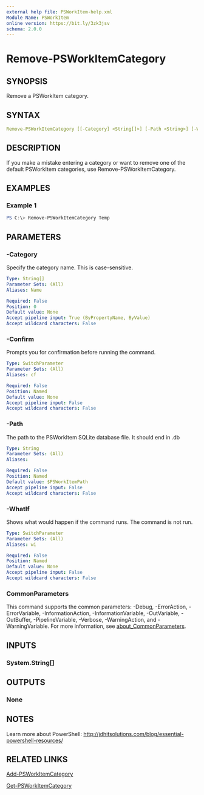 ```yaml
---
external help file: PSWorkItem-help.xml
Module Name: PSWorkItem
online version: https://bit.ly/3zk3jsv
schema: 2.0.0
---
```


# Remove-PSWorkItemCategory

## SYNOPSIS

Remove a PSWorkItem category.

## SYNTAX

```yaml
Remove-PSWorkItemCategory [[-Category] <String[]>] [-Path <String>] [-WhatIf] [-Confirm] [<CommonParameters>]
```

## DESCRIPTION

If you make a mistake entering a category or want to remove one of the default PSWorkItem categories, use Remove-PSWorkItemCategory.

## EXAMPLES

### Example 1

```powershell
PS C:\> Remove-PSWorkItemCategory Temp
```

## PARAMETERS

### -Category

Specify the category name. This is case-sensitive.

```yaml
Type: String[]
Parameter Sets: (All)
Aliases: Name

Required: False
Position: 0
Default value: None
Accept pipeline input: True (ByPropertyName, ByValue)
Accept wildcard characters: False
```

### -Confirm

Prompts you for confirmation before running the command.

```yaml
Type: SwitchParameter
Parameter Sets: (All)
Aliases: cf

Required: False
Position: Named
Default value: None
Accept pipeline input: False
Accept wildcard characters: False
```

### -Path

The path to the PSWorkItem SQLite database file.
It should end in .db

```yaml
Type: String
Parameter Sets: (All)
Aliases:

Required: False
Position: Named
Default value: $PSWorkItemPath
Accept pipeline input: False
Accept wildcard characters: False
```

### -WhatIf

Shows what would happen if the command runs.
The command is not run.

```yaml
Type: SwitchParameter
Parameter Sets: (All)
Aliases: wi

Required: False
Position: Named
Default value: None
Accept pipeline input: False
Accept wildcard characters: False
```

### CommonParameters

This command supports the common parameters: -Debug, -ErrorAction, -ErrorVariable, -InformationAction, -InformationVariable, -OutVariable, -OutBuffer, -PipelineVariable, -Verbose, -WarningAction, and -WarningVariable. For more information, see [about_CommonParameters](http://go.microsoft.com/fwlink/?LinkID=113216).

## INPUTS

### System.String[]

## OUTPUTS

### None

## NOTES

Learn more about PowerShell: http://jdhitsolutions.com/blog/essential-powershell-resources/

## RELATED LINKS

[Add-PSWorkItemCategory](Add-PSWorkItemCategory.md)

[Get-PSWorkItemCategory](Get-PSWorkItemCategory.md)
